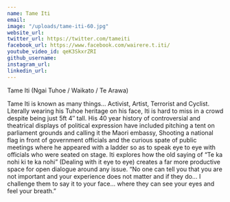 ```yaml
---
name: Tame Iti
email: 
image: "/uploads/tame-iti-60.jpg"
website_url: 
twitter_url: https://twitter.com/tameiti
facebook_url: https://www.facebook.com/wairere.t.iti/
youtube_video_id: qeK3SkxrZRI
github_username: 
instagram_url: 
linkedin_url: 
---
```


Tame Iti (Ngai Tuhoe / Waikato / Te Arawa)

Tame Iti is known as many things… Activist, Artist, Terrorist and Cyclist. Literally wearing his Tuhoe heritage on his face, Iti is hard to miss in a crowd despite being just 5ft 4″ tall. His 40 year history of controversial and theatrical displays of political expression have included pitching a tent on parliament grounds and calling it the Maori embassy, Shooting a national flag in front of government officials and the curious spate of public meetings where he appeared with a ladder so as to speak eye to eye with officials who were seated on stage. Iti explores how the old saying of “Te ka nohi ki te ka nohi” (Dealing with it eye to eye) creates a far more productive space for open dialogue around any issue. “No one can tell you that you are not important and your experience does not matter and if they do… I challenge them to say it to your face… where they can see your eyes and feel your breath.”
